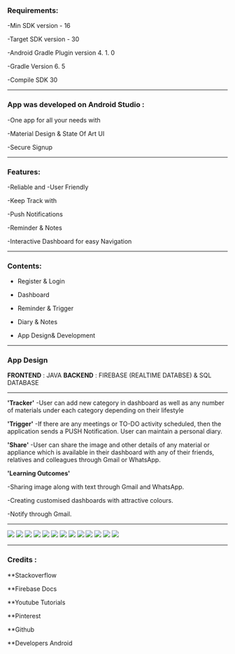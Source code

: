 
### Requirements:
-Min SDK version - 16

-Target SDK version - 30

-Android Gradle Plugin version 4. 1. 0

-Gradle Version 6. 5

-Compile SDK 30
___

### App was developed on Android Studio :

-One app for all your needs with

-Material Design & State Of Art UI

-Secure Signup
___


### Features:

-Reliable and
-User Friendly

-Keep Track with

-Push Notifications

-Reminder & Notes

-Interactive Dashboard
for easy Navigation
___

### Contents:

- Register & Login

- Dashboard

- Reminder & Trigger

- Diary & Notes

- App Design& Development

___


### App Design
**FRONTEND** : JAVA
**BACKEND** : FIREBASE (REALTIME DATABSE) & SQL DATABASE
___

**'Tracker'**
-User can add new category in
dashboard as well as any number
of materials under each category
depending on their lifestyle

**'Trigger'**
-If there are any meetings or TO-DO
activity scheduled, then the application
sends a PUSH Notification.
User can maintain a personal diary.

**'Share'**
-User can share the image and other
details of any material or appliance
which is available in their dashboard
with any of their friends, relatives and
colleagues through Gmail or
WhatsApp.

**'Learning Outcomes'**

-Sharing image along with text
through Gmail and WhatsApp.

-Creating customised dashboards
with attractive colours.

-Notify through Gmail.
___


![](images/Intro.jpg)
![](images/Logo%20Design.jpg)
![](images/App%20Features.jpg)
![](images/Contents.jpg)
![](images/Login%20&%20Register.jpg)
![](images/Verification%20&%20Reset%20Password.jpg)
![](images/Login%20&%20Dashboard.jpg)
![](images/Tracker.jpg)
![](images/Sharing%20&%20Image%20Picker.jpg)
![](images/Notes.jpg)
![](images/Reminder.jpg)
![](images/Reminder%20Trigger.jpg)
![](images/App%20Design%20&%20Development.jpg)
___


### Credits :

**Stackoverflow

**Firebase Docs

**Youtube Tutorials

**Pinterest

**Github

**Developers Android 
